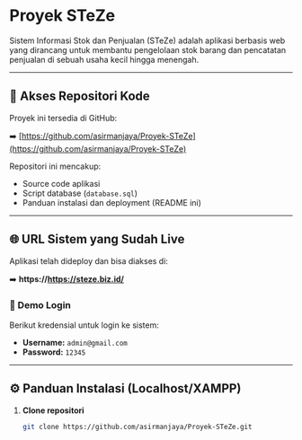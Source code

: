 # Proyek STeZe

Sistem Informasi Stok dan Penjualan (STeZe) adalah aplikasi berbasis web yang dirancang untuk membantu pengelolaan stok barang dan pencatatan penjualan di sebuah usaha kecil hingga menengah.

---

## 🔗 Akses Repositori Kode
Proyek ini tersedia di GitHub:

➡️ [https://github.com/asirmanjaya/Proyek-STeZe](https://github.com/asirmanjaya/Proyek-STeZe)

Repositori ini mencakup:
- Source code aplikasi
- Script database (`database.sql`)
- Panduan instalasi dan deployment (README ini)

---

## 🌐 URL Sistem yang Sudah Live
Aplikasi telah dideploy dan bisa diakses di:

➡️ **https://https://steze.biz.id/**  


### 🔐 Demo Login
Berikut kredensial untuk login ke sistem:
- **Username:** `admin@gmail.com`
- **Password:** `12345`

---

## ⚙️ Panduan Instalasi (Localhost/XAMPP)

1. **Clone repositori**
   ```bash
   git clone https://github.com/asirmanjaya/Proyek-STeZe.git
